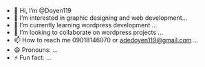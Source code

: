 - 👋 Hi, I’m @Doyen119
- 👀 I’m interested in graphic designing and web development...
- 🌱 I’m currently learning wordpress development ...
- 💞️ I’m looking to collaborate on wordpress projects ...
- 📫 How to reach me 09018146070 or adedoyen119@gmail.com ...
- 😄 Pronouns: ...
- ⚡ Fun fact: ...

<!---
Doyen119/Doyen119 is a ✨ special ✨ repository because its `README.md` (this file) appears on your GitHub profile.
You can click the Preview link to take a look at your changes.
--->
